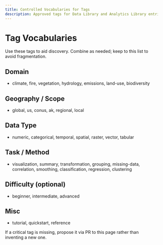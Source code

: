 ```yaml
---
title: Controlled Vocabularies for Tags
description: Approved tags for Data Library and Analytics Library entries.
---
```


# Tag Vocabularies

Use these tags to aid discovery. Combine as needed; keep to this list to avoid fragmentation.

## Domain
- climate, fire, vegetation, hydrology, emissions, land-use, biodiversity

## Geography / Scope
- global, us, conus, ak, regional, local

## Data Type
- numeric, categorical, temporal, spatial, raster, vector, tabular

## Task / Method
- visualization, summary, transformation, grouping, missing-data, correlation, smoothing, classification, regression, clustering

## Difficulty (optional)
- beginner, intermediate, advanced

## Misc
- tutorial, quickstart, reference

If a critical tag is missing, propose it via PR to this page rather than inventing a new one.
